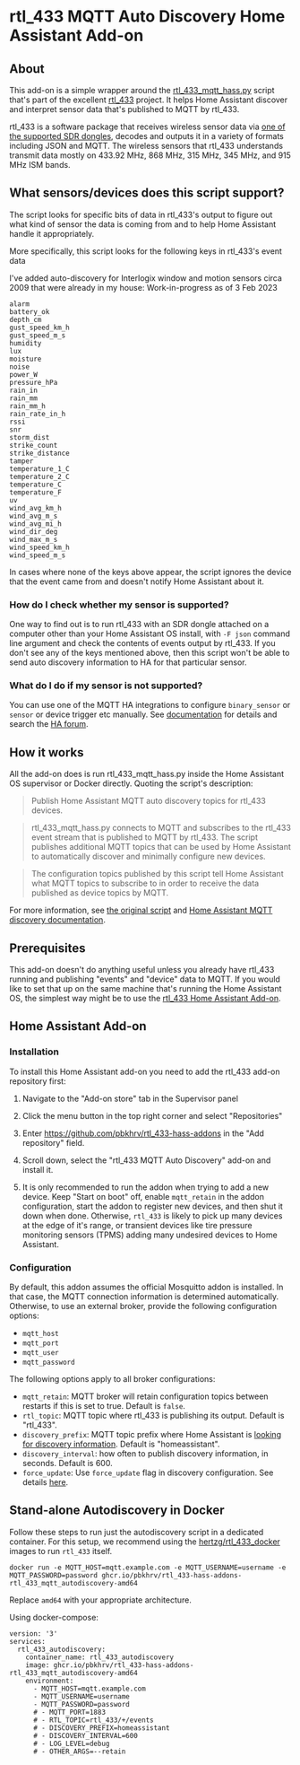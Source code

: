 # rtl_433 MQTT Auto Discovery Home Assistant Add-on

## About

This add-on is a simple wrapper around the [rtl_433_mqtt_hass.py](https://github.com/merbanan/rtl_433/blob/a20cd1a62caa52dad97e4a99f8373b2fba3986d9/examples/rtl_433_mqtt_hass.py) script that's part of the excellent [rtl_433](https://github.com/merbanan/rtl_433) project. It helps Home Assistant discover and interpret sensor data that's published to MQTT by rtl_433.

rtl_433 is a software package that receives wireless sensor data via [one of the supported SDR dongles](https://triq.org/rtl_433/HARDWARE.html), decodes and outputs it in a variety of formats including JSON and MQTT. The wireless sensors that rtl_433 understands transmit data mostly on 433.92 MHz, 868 MHz, 315 MHz, 345 MHz, and 915 MHz ISM bands.

## What sensors/devices does this script support?

The script looks for specific bits of data in rtl_433's output to figure out what kind of sensor the data is coming from and to help Home Assistant handle it appropriately.

More specifically, this script looks for the following keys in rtl_433's event data

I've added auto-discovery for Interlogix window and motion sensors circa 2009 that were already in my house:
Work-in-progress as of 3 Feb 2023

```
alarm
battery_ok
depth_cm
gust_speed_km_h
gust_speed_m_s
humidity
lux
moisture
noise
power_W
pressure_hPa
rain_in
rain_mm
rain_mm_h
rain_rate_in_h
rssi
snr
storm_dist
strike_count
strike_distance
tamper
temperature_1_C
temperature_2_C
temperature_C
temperature_F
uv
wind_avg_km_h
wind_avg_m_s
wind_avg_mi_h
wind_dir_deg
wind_max_m_s
wind_speed_km_h
wind_speed_m_s
```

In cases where none of the keys above appear, the script ignores the device that the event came from and doesn't notify Home Assistant about it.

### How do I check whether my sensor is supported?

One way to find out is to run rtl_433 with an SDR dongle attached on a computer other than your Home Assistant OS install, with `-F json` command line argument and check the contents of events output by rtl_433. If you don't see any of the keys mentioned above, then this script won't be able to send auto discovery information to HA for that particular sensor.

### What do I do if my sensor is not supported?

You can use one of the MQTT HA integrations to configure `binary_sensor` or `sensor` or device trigger etc manually. See [documentation](https://www.home-assistant.io/integrations/#search/mqtt) for details and search the [HA forum](https://community.home-assistant.io/search?q=mqtt%20sensor).

## How it works

All the add-on does is run rtl_433_mqtt_hass.py inside the Home Assistant OS supervisor or Docker directly. Quoting the script's description:

> Publish Home Assistant MQTT auto discovery topics for rtl_433 devices.

> rtl_433_mqtt_hass.py connects to MQTT and subscribes to the rtl_433 event stream that is published to MQTT by rtl_433. The script publishes additional MQTT topics that can be used by Home Assistant to automatically discover and minimally configure new devices.

> The configuration topics published by this script tell Home Assistant what MQTT topics to subscribe to in order to receive the data published as device topics by MQTT.

For more information, see [the original script](https://github.com/merbanan/rtl_433/blob/a20cd1a62caa52dad97e4a99f8373b2fba3986d9/examples/rtl_433_mqtt_hass.py) and [Home Assistant MQTT discovery documentation](https://www.home-assistant.io/docs/mqtt/discovery/).

## Prerequisites

This add-on doesn't do anything useful unless you already have rtl_433 running and publishing "events" and "device" data to MQTT. If you would like to set that up on the same machine that's running the Home Assistant OS, the simplest way might be to use the [rtl_433 Home Assistant Add-on](https://github.com/pbkhrv/rtl_433-hass-addons/tree/main/rtl_433).

## Home Assistant Add-on

### Installation

To install this Home Assistant add-on you need to add the rtl_433 add-on repository first:

 1. Navigate to the "Add-on store" tab in the Supervisor panel

 2. Click the menu button in the top right corner and select "Repositories"

 3. Enter https://github.com/pbkhrv/rtl_433-hass-addons in the "Add repository" field.

 4. Scroll down, select the "rtl_433 MQTT Auto Discovery" add-on and install it.

 5. It is only recommended to run the addon when trying to add a new device. Keep "Start on boot" off, enable `mqtt_retain` in the addon configuration, start the addon to register new devices, and then shut it down when done. Otherwise, `rtl_433` is likely to pick up many devices at the edge of it's range, or transient devices like tire pressure monitoring sensors (TPMS) adding many undesired devices to Home Assistant.

### Configuration

By default, this addon assumes the official Mosquitto addon is installed. In that case, the MQTT connection information is determined automatically. Otherwise, to use an external broker, provide the following configuration options:

* `mqtt_host`
* `mqtt_port`
* `mqtt_user`
* `mqtt_password`

The following options apply to all broker configurations:

* `mqtt_retain`: MQTT broker will retain configuration topics between restarts if this is set to true. Default is `false`.
* `rtl_topic`: MQTT topic where rtl_433 is publishing its output. Default is "rtl_433".
* `discovery_prefix`: MQTT topic prefix where Home Assistant is [looking for discovery information](https://www.home-assistant.io/docs/mqtt/discovery/#discovery_prefix). Default is "homeassistant".
* `discovery_interval`: how often to publish discovery information, in seconds. Default is 600.
* `force_update`: Use `force_update` flag in discovery configuration. See details [here](https://www.home-assistant.io/integrations/sensor.mqtt/#force_update).

## Stand-alone Autodiscovery in Docker

Follow these steps to run just the autodiscovery script in a dedicated container. For this setup, we recommend using the [hertzg/rtl_433_docker](https://github.com/hertzg/rtl_433_docker) images to run `rtl_433` itself.

```
docker run -e MQTT_HOST=mqtt.example.com -e MQTT_USERNAME=username -e MQTT_PASSWORD=password ghcr.io/pbkhrv/rtl_433-hass-addons-rtl_433_mqtt_autodiscovery-amd64
```

Replace `amd64` with your appropriate architecture.

Using docker-compose:

```
version: '3'
services:
  rtl_433_autodiscovery:
    container_name: rtl_433_autodiscovery
    image: ghcr.io/pbkhrv/rtl_433-hass-addons-rtl_433_mqtt_autodiscovery-amd64
    environment:
      - MQTT_HOST=mqtt.example.com
      - MQTT_USERNAME=username
      - MQTT_PASSWORD=password
      # - MQTT_PORT=1883
      # - RTL_TOPIC=rtl_433/+/events
      # - DISCOVERY_PREFIX=homeassistant
      # - DISCOVERY_INTERVAL=600
      # - LOG_LEVEL=debug
      # - OTHER_ARGS=--retain
```
